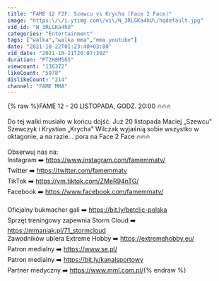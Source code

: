 ```yaml
---
title: "FAME 12 F2F: Szewcu vs Krycha (Face 2 Face)"
image: "https:\/\/i.ytimg.com\/vi\/N_3RLGKa4hU\/hqdefault.jpg"
vid_id: "N_3RLGKa4hU"
categories: "Entertainment"
tags: ["walka","walka mma","mma youtube"]
date: "2021-10-22T01:23:40+03:00"
vid_date: "2021-10-21T20:07:30Z"
duration: "PT2H8M56S"
viewcount: "136372"
likeCount: "5978"
dislikeCount: "214"
channel: "FAME MMA"
---
```

{% raw %}FAME 12 - 20 LISTOPADA, GODZ. 20:00 🔥🔥🔥<br /><br />Do tej walki musiało w końcu dojść. Już 20 listopada Maciej „Szewcu&quot; Szewczyk i Krystian „Krycha&quot; Wilczak wyjaśnią sobie wszystko w oktagonie, a na razie... pora na Face 2 Face 🔥🔥🔥<br /><br />Obserwuj nas na:<br />Instagram ➡️ <a rel="nofollow" target="blank" href="https://www.instagram.com/famemmatv/">https://www.instagram.com/famemmatv/</a><br />Twitter ➡️ <a rel="nofollow" target="blank" href="https://twitter.com/famemmatv">https://twitter.com/famemmatv</a><br />TikTok ➡️ <a rel="nofollow" target="blank" href="https://vm.tiktok.com/ZMeR94nTG/">https://vm.tiktok.com/ZMeR94nTG/</a><br />Facebook ➡️ <a rel="nofollow" target="blank" href="https://www.facebook.com/famemmatv/">https://www.facebook.com/famemmatv/</a><br /><br />Oficjalny bukmacher gali ➡️ <a rel="nofollow" target="blank" href="https://bit.ly/betclic-polska">https://bit.ly/betclic-polska</a><br />Sprzęt treningowy zapewnia Storm Cloud ➡️ <a rel="nofollow" target="blank" href="https://mmaniak.pl/71_stormcloud">https://mmaniak.pl/71_stormcloud</a><br />Zawodników ubiera Extreme Hobby ➡️ <a rel="nofollow" target="blank" href="https://extremehobby.eu/">https://extremehobby.eu/</a><br />Patron medialny ➡️ <a rel="nofollow" target="blank" href="https://www.se.pl/">https://www.se.pl/</a><br />Patron medialny ➡️ <a rel="nofollow" target="blank" href="https://bit.ly/kanalsportowy">https://bit.ly/kanalsportowy</a><br />Partner medyczny ➡️ <a rel="nofollow" target="blank" href="https://www.mml.com.pl/">https://www.mml.com.pl/</a>{% endraw %}
